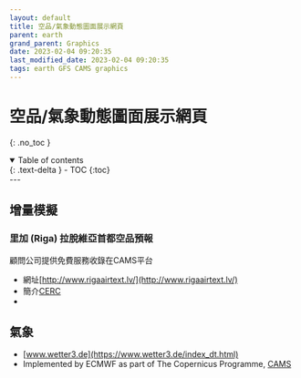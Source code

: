 ```yaml
---
layout: default
title: 空品/氣象動態圖面展示網頁
parent: earth
grand_parent: Graphics
date: 2023-02-04 09:20:35
last_modified_date: 2023-02-04 09:20:35
tags: earth GFS CAMS graphics
---
```


# 空品/氣象動態圖面展示網頁
{: .no_toc }

<details open markdown="block">
  <summary>
    Table of contents
  </summary>
  {: .text-delta }
- TOC
{:toc}
</details>
---


## 增量模擬

### 里加 (Riga) 拉脫維亞首都空品預報

顧問公司提供免費服務收錄在CAMS平台

- 網址[http://www.rigaairtext.lv/](http://www.rigaairtext.lv/)
- 簡介[CERC](https://atmosphere.copernicus.eu/airtext-air-quality-information-glance)
- 

## 氣象

- [www.wetter3.de](https://www.wetter3.de/index_dt.html)
- Implemented by ECMWF as part of The Copernicus Programme, [CAMS][CAMS]

[CAMS]: https://atmosphere.copernicus.eu/charts/cams/particulate-matter-forecasts?facets=undefined&time=2023020300,42,2023020418&projection=classical_south_east_asia_and_indonesia&layer_name=composition_pm2p5 "Particulate matter forecasts"
